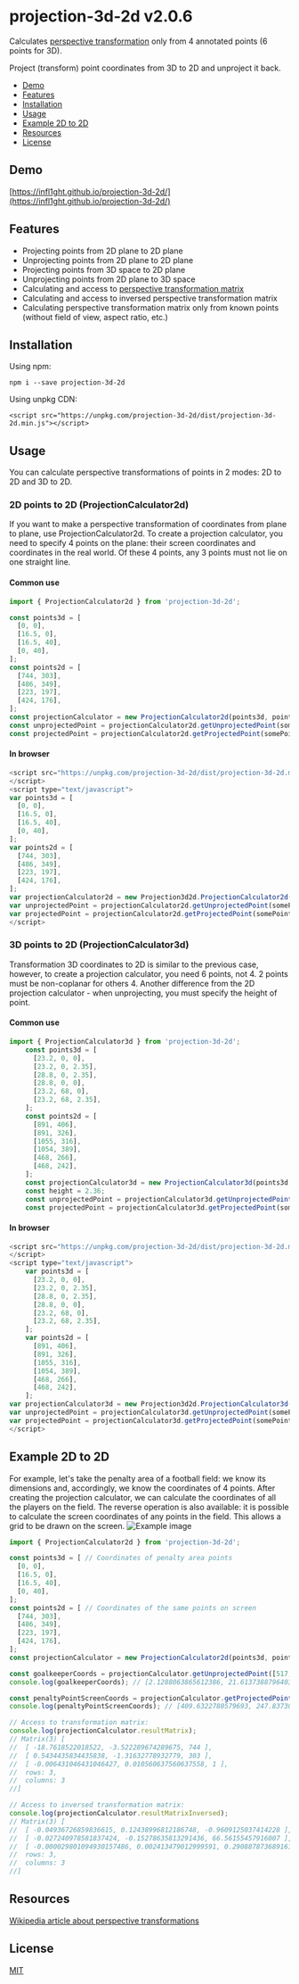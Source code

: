 # projection-3d-2d v2.0.6
Calculates [perspective transformation](https://en.wikipedia.org/wiki/3D_projection#Perspective_projection) only from 4 annotated points (6 points for 3D).

Project (transform) point coordinates from 3D to 2D and unproject it back.
* [Demo](#demo)
* [Features](#features)
* [Installation](#installation)
* [Usage](#usage)
* [Example 2D to 2D](#example-2d-to-2d)
* [Resources](#resources)
* [License](#license)


## Demo
[https://infl1ght.github.io/projection-3d-2d/](https://infl1ght.github.io/projection-3d-2d/)

## Features
- Projecting points from 2D plane to 2D plane
- Unprojecting points from 2D plane to 2D plane
- Projecting points from 3D space to 2D plane
- Unprojecting points from 2D plane to 3D space
- Сalculating and access to [perspective transformation matrix](https://en.wikipedia.org/wiki/Transformation_matrix#Perspective_projection)
- Сalculating and access to inversed perspective transformation matrix
- Calculating perspective transformation matrix only from known points (without field of view, aspect ratio, etc.)  

## Installation
Using npm:

```npm i --save projection-3d-2d```

Using unpkg CDN:

```<script src="https://unpkg.com/projection-3d-2d/dist/projection-3d-2d.min.js"></script>```

## Usage
You can calculate perspective transformations of points in 2 modes: 2D to 2D and 3D to 2D.

### 2D points to 2D (ProjectionCalculator2d)
If you want to make a perspective transformation of coordinates from plane to plane, use ProjectionCalculator2d.
To create a projection calculator, you need to specify 4 points on the plane: their screen coordinates and coordinates in the real world. Of these 4 points, any 3 points must not lie on one straight line.

#### Common use
```javascript
import { ProjectionCalculator2d } from 'projection-3d-2d';

const points3d = [
  [0, 0],
  [16.5, 0],
  [16.5, 40],
  [0, 40],
]; 
const points2d = [
  [744, 303],
  [486, 349],
  [223, 197],
  [424, 176],
];
const projectionCalculator = new ProjectionCalculator2d(points3d, points2d);
const unprojectedPoint = projectionCalculator2d.getUnprojectedPoint(somePointScreenCoords);
const projectedPoint = projectionCalculator2d.getProjectedPoint(somePointWorldCoords);
```
#### In browser
```javascript
<script src="https://unpkg.com/projection-3d-2d/dist/projection-3d-2d.min.js" type="text/javascript">
</script>
<script type="text/javascript">
var points3d = [
  [0, 0],
  [16.5, 0],
  [16.5, 40],
  [0, 40],
]; 
var points2d = [
  [744, 303],
  [486, 349],
  [223, 197],
  [424, 176],
];
var projectionCalculator2d = new Projection3d2d.ProjectionCalculator2d(points3d, points2d);
var unprojectedPoint = projectionCalculator2d.getUnprojectedPoint(somePointScreenCoords);
var projectedPoint = projectionCalculator2d.getProjectedPoint(somePointWorldCoords);
</script>
```
### 3D points to 2D (ProjectionCalculator3d)
Transformation 3D coordinates to 2D is similar to the previous case, however, to create a projection calculator, you need 6 points, not 4. 2 points must be non-coplanar for others 4.
Another difference from the 2D projection calculator - when unprojecting, you must specify the height of point.

#### Common use
```javascript
import { ProjectionCalculator3d } from 'projection-3d-2d';
    const points3d = [
      [23.2, 0, 0],
      [23.2, 0, 2.35],
      [28.8, 0, 2.35],
      [28.8, 0, 0],
      [23.2, 68, 0],
      [23.2, 68, 2.35],
    ];
    const points2d = [
      [891, 406],
      [891, 326],
      [1055, 316],
      [1054, 389],
      [468, 266],
      [468, 242],
    ];
    const projectionCalculator3d = new ProjectionCalculator3d(points3d, points2d);
    const height = 2.36;
    const unprojectedPoint = projectionCalculator3d.getUnprojectedPoint(somePointScreenCoords, height);
    const projectedPoint = projectionCalculator3d.getProjectedPoint(somePointWorldCoords);
```
#### In browser
```javascript
<script src="https://unpkg.com/projection-3d-2d/dist/projection-3d-2d.min.js" type="text/javascript">
</script>
<script type="text/javascript">
    var points3d = [
      [23.2, 0, 0],
      [23.2, 0, 2.35],
      [28.8, 0, 2.35],
      [28.8, 0, 0],
      [23.2, 68, 0],
      [23.2, 68, 2.35],
    ];
    var points2d = [
      [891, 406],
      [891, 326],
      [1055, 316],
      [1054, 389],
      [468, 266],
      [468, 242],
    ];
var projectionCalculator3d = new Projection3d2d.ProjectionCalculator3d(points3d, points2d);
var unprojectedPoint = projectionCalculator3d.getUnprojectedPoint(somePointScreenCoords);
var projectedPoint = projectionCalculator3d.getProjectedPoint(somePointWorldCoords);
</script>
```
## Example 2D to 2D
For example, let's take the penalty area of a football field: we know its dimensions and, accordingly, we know the coordinates of 4 points. After creating the projection calculator, we can calculate the coordinates of all the players on the field. The reverse operation is also available: it is possible to calculate the screen coordinates of any points in the field. This allows a grid to be drawn on the screen.
![Example image](https://user-images.githubusercontent.com/19838931/109158071-ef0d9d00-7783-11eb-8d1d-745d4fc5cd75.png)

```javascript
import { ProjectionCalculator2d } from 'projection-3d-2d';

const points3d = [ // Coordinates of penalty area points
  [0, 0],
  [16.5, 0],
  [16.5, 40],
  [0, 40],
]; 
const points2d = [ // Coordinates of the same points on screen
  [744, 303],
  [486, 349],
  [223, 197],
  [424, 176],
];
const projectionCalculator = new ProjectionCalculator2d(points3d, points2d); 

const goalkeeperCoords = projectionCalculator.getUnprojectedPoint([517, 227]); // Let's find coords of the goalkeeper
console.log(goalkeeperCoords); // [2.1288063865612386, 21.613738879640383] - the goalkeeper two meters away from the end line

const penaltyPointScreenCoords = projectionCalculator.getProjectedPoint([11, 20]); // Find the coordinates of the penalty point on the screen
console.log(penaltyPointScreenCoords); // [409.6322780579693, 247.83730935164368]

// Access to transformation matrix:
console.log(projectionCalculator.resultMatrix); 
// Matrix(3) [
//  [ -18.7618522018522, -3.522289674289675, 744 ],
//  [ 0.5434435834435838, -1.31632778932779, 303 ],
//  [ -0.006431046431046427, 0.010560637560637558, 1 ],
//  rows: 3,
//  columns: 3
//]

// Access to inversed transformation matrix:
console.log(projectionCalculator.resultMatrixInversed); 
// Matrix(3) [
//  [ -0.04936726859836615, 0.12438996812186748, -0.9609125037414228 ],
//  [ -0.027240978581837424, -0.15278635813291436, 66.56155457916007 ],
//  [ -0.000029801094930157486, 0.002413479012999591, 0.2908878736891611 ],
//  rows: 3,
//  columns: 3
//]

```

## Resources
[Wikipedia article about perspective transformations](https://en.wikipedia.org/wiki/3D_projection#Perspective_projection)

## License
[MIT](https://github.com/Infl1ght/projection-3d-2d/blob/master/LICENSE)
